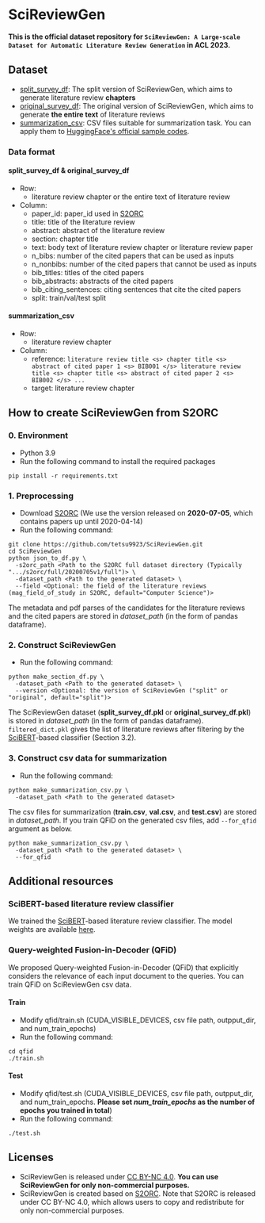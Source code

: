 # SciReviewGen
**This is the official dataset repository for `SciReviewGen: A Large-scale Dataset for Automatic Literature Review Generation` in ACL 2023.**

## Dataset
- [split_survey_df](https://drive.google.com/file/d/1S6v-xaCDND4ilK38sEpkfcOoMnffX7Zf/view?usp=sharing): The split version of SciReviewGen, which aims to generate literature review **chapters**
- [original_survey_df](https://drive.google.com/file/d/1MnjQ2fQ_fJjcqKvIwj2w7P6IGh4GszXH/view?usp=sharing): The original version of SciReviewGen, which aims to generate **the entire text** of literature reviews
- [summarization_csv](https://drive.google.com/file/d/1okvILkxfrpTQYWLxbV4lM9BQnuVaAfbY/view?usp=sharing): CSV files suitable for summarization task. You can apply them to [HuggingFace's official sample codes](https://github.com/huggingface/transformers/tree/main/examples/pytorch/summarization#custom-csv-files).

### Data format
#### split_survey_df & original_survey_df
- Row: 
  - literature review chapter or the entire text of literature review
- Column:
  - paper_id: paper_id used in [S2ORC](https://github.com/allenai/s2orc)
  - title: title of the literature review
  - abstract: abstract of the literature review
  - section: chapter title
  - text: body text of literature review chapter or literature review paper
  - n_bibs: number of the cited papers that can be used as inputs
  - n_nonbibs: number of the cited papers that cannot be used as inputs
  - bib_titles: titles of the cited papers
  - bib_abstracts: abstracts of the cited papers
  - bib_citing_sentences: citing sentences that cite the cited papers
  - split: train/val/test split

#### summarization_csv
- Row: 
  - literature review chapter
- Column:
  - reference: `literature review title <s> chapter title <s> abstract of cited paper 1 <s> BIB001 </s> literature review title <s> chapter title <s> abstract of cited paper 2 <s> BIB002 </s> ...`
  - target: literature review chapter


## How to create SciReviewGen from S2ORC
### 0. Environment
- Python 3.9
- Run the following command to install the required packages
```
pip install -r requirements.txt
```

### 1. Preprocessing
- Download [S2ORC](https://github.com/allenai/s2orc) (We use the version released on **2020-07-05**, which contains papers up until 2020-04-14)
- Run the following command:
```
git clone https://github.com/tetsu9923/SciReviewGen.git
cd SciReviewGen
python json_to_df.py \
  -s2orc_path <Path to the S2ORC full dataset directory (Typically ".../s2orc/full/20200705v1/full")> \
  -dataset_path <Path to the generated dataset> \
  --field <Optional: the field of the literature reviews (mag_field_of_study in S2ORC, default="Computer Science")>
```
The metadata and pdf parses of the candidates for the literature reviews and the cited papers are stored in *dataset_path* (in the form of pandas dataframe).

### 2. Construct SciReviewGen
- Run the following command:
```
python make_section_df.py \
  -dataset_path <Path to the generated dataset> \
  --version <Optional: the version of SciReviewGen ("split" or "original", default="split")>
```
The SciReviewGen dataset (**split_survey_df.pkl** or **original_survey_df.pkl**) is stored in *dataset_path* (in the form of pandas dataframe).
`filtered_dict.pkl` gives the list of literature reviews after filtering by the [SciBERT](https://arxiv.org/abs/1903.10676)-based classifier (Section 3.2).

### 3. Construct csv data for summarization
- Run the following command:
```
python make_summarization_csv.py \
  -dataset_path <Path to the generated dataset> 
```
The csv files for summarization (**train.csv**, **val.csv**, and **test.csv**) are stored in *dataset_path*.
If you train QFiD on the generated csv files, add `--for_qfid` argument as below.
```
python make_summarization_csv.py \
  -dataset_path <Path to the generated dataset> \
  --for_qfid
```


## Additional resources
### SciBERT-based literature review classifier
We trained the [SciBERT](https://arxiv.org/abs/1903.10676)-based literature review classifier.
The model weights are available [here](https://drive.google.com/file/d/1cPGJpvCFQkHX2td99YyFitBirG-eCcLC/view?usp=sharing).

### Query-weighted Fusion-in-Decoder (QFiD)
We proposed Query-weighted Fusion-in-Decoder (QFiD) that explicitly considers the relevance of each input document to the queries.
You can train QFiD on SciReviewGen csv data.
#### Train
- Modify qfid/train.sh (CUDA_VISIBLE_DEVICES, csv file path, outpput_dir, and num_train_epochs)
- Run the following command:
```
cd qfid
./train.sh
```
#### Test
- Modify qfid/test.sh (CUDA_VISIBLE_DEVICES, csv file path, outpput_dir, and num_train_epochs. **Please set *num_train_epochs* as the number of epochs you trained in total**)
- Run the following command:
```
./test.sh
```

## Licenses
- SciReviewGen is released under [CC BY-NC 4.0](https://creativecommons.org/licenses/by-nc/4.0/). **You can use SciReviewGen for only non-commercial purposes.**
- SciReviewGen is created based on [S2ORC](https://github.com/allenai/s2orc). Note that S2ORC is released under CC BY-NC 4.0, which allows users to copy and redistribute for only non-commercial purposes.
